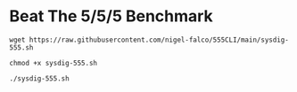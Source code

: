 # Beat The 5/5/5 Benchmark

```
wget https://raw.githubusercontent.com/nigel-falco/555CLI/main/sysdig-555.sh
```

```
chmod +x sysdig-555.sh
```

```
./sysdig-555.sh
```
